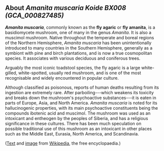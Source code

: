 About *Amanita muscaria Koide BX008 (GCA\_000827485)* 
-----------------------------------------------------



***Amanita muscaria***, commonly known as the **fly agaric** or **fly
amanita**, is a basidiomycete mushroom, one of many in the genus
*Amanita*. It is also a muscimol mushroom. Native throughout the
temperate and boreal regions of the Northern Hemisphere, *Amanita
muscaria* has been unintentionally introduced to many countries in the
Southern Hemisphere, generally as a symbiont with pine and birch
plantations, and is now a true cosmopolitan species. It associates with
various deciduous and coniferous trees.

Arguably the most iconic toadstool species, the fly agaric is a large
white-gilled, white-spotted, usually red mushroom, and is one of the
most recognisable and widely encountered in popular culture.

Although classified as poisonous, reports of human deaths resulting from
its ingestion are extremely rare. After parboiling---which weakens its
toxicity and breaks down the mushroom\'s psychoactive substances---it is
eaten in parts of Europe, Asia, and North America. *Amanita muscaria* is
noted for its hallucinogenic properties, with its main psychoactive
constituents being the compounds ibotenic acid and muscimol. The
mushroom was used as an intoxicant and entheogen by the peoples of
Siberia, and has a religious significance in these cultures. There has
been much speculation on possible traditional use of this mushroom as an
intoxicant in other places such as the Middle East, Eurasia, North
America, and Scandinavia.

([Text](http://en.wikipedia.org/wiki/Amanita_muscaria) and
[image](https://commons.wikimedia.org/wiki/File:2006-10-25_Amanita_muscaria_crop.jpg)
from [Wikipedia](http://en.wikipedia.org/), the free encyclopaedia.)
